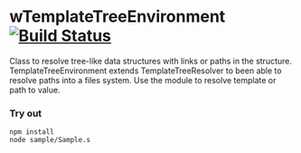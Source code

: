 
# wTemplateTreeEnvironment [![Build Status](https://travis-ci.org/Wandalen/wTemplateTreeEnvironment.svg?branch=master)](https://travis-ci.org/Wandalen/wTemplateTreeEnvironment)

Class to resolve tree-like data structures with links  or paths in the structure. TemplateTreeEnvironment extends TemplateTreeResolver to been able to resolve paths into a files system. Use the module to resolve template or path to value.

### Try out
```
npm install
node sample/Sample.s
```































































